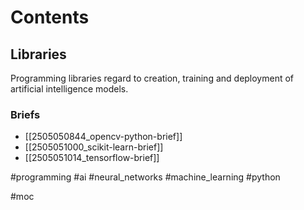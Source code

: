 # Contents
## Libraries
Programming libraries regard to creation, training and deployment of artificial intelligence models.
### Briefs
- [[2505050844_opencv-python-brief]]
- [[2505051000_scikit-learn-brief]]
- [[2505051014_tensorflow-brief]]


#programming #ai #neural_networks #machine_learning #python

#moc